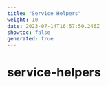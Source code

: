 ```yaml
---
title: "Service Helpers"
weight: 10
date: 2023-07-14T16:57:50.246Z
showtoc: false
generated: true
---
```

<!-- This file was generated from the Vendure source. Do not modify. Instead, re-run the "docs:build" script -->


# service-helpers